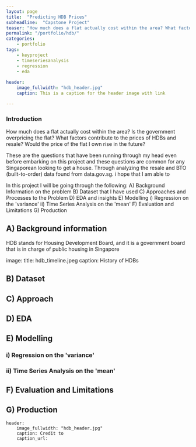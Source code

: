 ```yaml
---
layout: page
title:  "Predicting HDB Prices"
subheadline:  "Capstone Project"
teaser: "How much does a flat actually cost within the area? What factors contribute to the prices of HDBs and resale? Would the price of the flat I own rise in the future? These are questions that most Singaporeans face and what I hope to find insights in through my project"
permalink: "/portfolio/hdb/"
categories:
    - portfolio
tags:
    - keyproject
    - timeseriesanalysis
    - regression
    - eda
  
header:
    image_fullwidth: "hdb_header.jpg"
    caption: This is a caption for the header image with link

---
```


### Introduction
How much does a flat actually cost within the area? Is the government overpricing the flat? What factors contribute to the prices of HDBs and resale? Would the price of the flat I own rise in the future?

These are the questions that have been running through my head even before embarking on this project and these questions are common for any Singaporean looking to get a house. Through analyzing the resale and BTO (built-to-order) data found from data.gov.sg. i hope that I am able to 

In this project I will be going through the following: 
A) Background Information on the problem 
B) Dataset that I have used 
C) Approaches and Processes to the Problem 
D) EDA and insights 
E) Modelling 
   i) Regression on the 'variance' 
   ii) Time Series Analysis on the 'mean' 
F) Evaluation and Limitations 
G) Production 

## A) Background information 

HDB stands for Housing Development Board, and it is a government board that is in charge of public housing in Singapore

image:
    title: hdb_timeline.jpeg
    caption: History of HDBs

## B) Dataset 
## C) Approach 
## D) EDA
## E) Modelling 
###    i) Regression on the 'variance' 
###   ii) Time Series Analysis on the 'mean' 
## F) Evaluation and Limitations 
## G) Production 

~~~
header:
    image_fullwidth: "hdb_header.jpg"
    caption: Credit to 
    caption_url: 
~~~


<!--more-->


